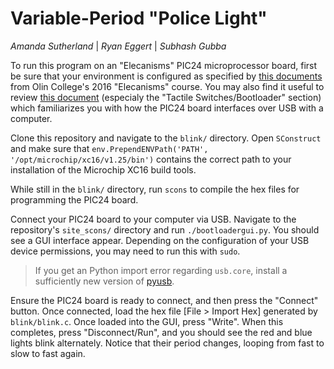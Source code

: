 # Variable-Period "Police Light"
*Amanda Sutherland* | *Ryan Eggert* | *Subhash Gubba*

To run this program on an "Elecanisms" PIC24 microprocessor board, first be sure that your environment is configured as specified by [this documents](http://elecanisms.olin.edu/handouts/20160121_BuildTools.pdf) from Olin College's 2016 "Elecanisms" course. You may also find it useful to review [this document](http://elecanisms.olin.edu/handouts/130909_elecanisms_board_notes.pdf) (especialy the "Tactile Switches/Bootloader" section) which familiarizes you with how the PIC24 board interfaces over USB with a computer.

Clone this repository and navigate to the `blink/` directory. Open `SConstruct` and make sure that `env.PrependENVPath('PATH', '/opt/microchip/xc16/v1.25/bin')` contains the correct path to your installation of the Microchip XC16 build tools.

While still in the `blink/` directory, run `scons` to compile the hex files for programming the PIC24 board.

Connect your PIC24 board to your computer via USB. Navigate to the repository's `site_scons/` directory and run `./bootloadergui.py`. You should see a GUI interface appear. Depending on the configuration of your USB device permissions, you may need to run this with `sudo`.

> If you get an Python import error regarding `usb.core`, install a sufficiently new version of [pyusb](https://github.com/walac/pyusb). 

Ensure the PIC24 board is ready to connect, and then press the "Connect" button. Once connected, load the hex file [File > Import Hex] generated by `blink/blink.c`. Once loaded into the GUI, press "Write". When this completes, press "Disconnect/Run", and you should see the red and blue lights blink alternately. Notice that their period changes, looping from fast to slow to fast again.
